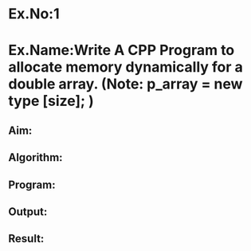 # Ex.No:1
# Ex.Name:Write A CPP Program to allocate memory dynamically for a double array. (Note: p_array = new type [size]; )
## Aim:


## Algorithm:





## Program:



## Output:



## Result:

